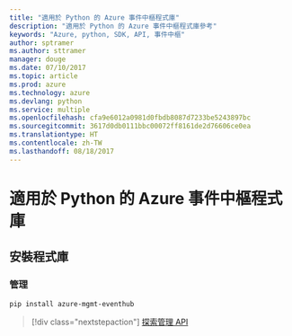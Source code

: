 ```yaml
---
title: "適用於 Python 的 Azure 事件中樞程式庫"
description: "適用於 Python 的 Azure 事件中樞程式庫參考"
keywords: "Azure, python, SDK, API, 事件中樞"
author: sptramer
ms.author: sttramer
manager: douge
ms.date: 07/10/2017
ms.topic: article
ms.prod: azure
ms.technology: azure
ms.devlang: python
ms.service: multiple
ms.openlocfilehash: cfa9e6012a0981d0fbdb8087d7233be5243897bc
ms.sourcegitcommit: 3617d0db0111bbc00072ff8161de2d76606ce0ea
ms.translationtype: HT
ms.contentlocale: zh-TW
ms.lasthandoff: 08/18/2017
---
```

# <a name="azure-event-hubs-libraries-for-python"></a>適用於 Python 的 Azure 事件中樞程式庫

## <a name="install-the-libraries"></a>安裝程式庫


### <a name="management"></a>管理

```bash
pip install azure-mgmt-eventhub
```
> [!div class="nextstepaction"]
> [探索管理 API](/python/api/overview/azure/eventhub/managementlibrary)